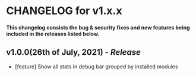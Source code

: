 # CHANGELOG for v1.x.x

#### This changelog consists the bug & security fixes and new features being included in the releases listed below.

## **v1.0.0(26th of July, 2021)** - _Release_

- [feature] Show all stats in debug bar grouped by installed modules
